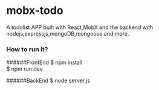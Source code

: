 
mobx-todo
========

A todolist APP built with React,MobX and the backend with nodejs,expressjs,mongoDB,mongoose and more.

### How to run it?
######FrontEnd
    $ npm install  
    $ npm run dev
    
######BackEnd
    $ node server.js

